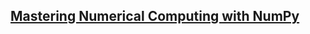 ## [Mastering Numerical Computing with NumPy](https://www.packtpub.com/product/mastering-numerical-computing-with-numpy/9781788993357)

